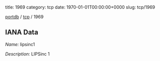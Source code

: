 title: 1969
category: tcp
date: 1970-01-01T00:00:00+0000
slug: tcp/1969

[portdb](/) / [tcp](/category/tcp.html) / 1969


## IANA Data

_Name:_ lipsinc1

_Description:_ LIPSinc 1

